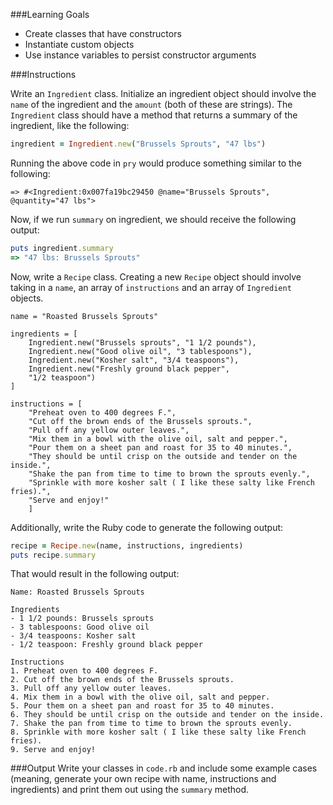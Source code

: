 ###Learning Goals
* Create classes that have constructors
* Instantiate custom objects
* Use instance variables to persist constructor arguments

###Instructions

Write an `Ingredient` class. Initialize an ingredient object should involve the `name` of the ingredient and the `amount` (both of these are strings). The `Ingredient` class should have a method that returns a summary of the ingredient, like the following:

```ruby
ingredient = Ingredient.new("Brussels Sprouts", "47 lbs")
```

Running the above code in `pry` would produce something similar to the following:

```
=> #<Ingredient:0x007fa19bc29450 @name="Brussels Sprouts", @quantity="47 lbs">
```

Now, if we run `summary` on ingredient, we should receive the following output:

```ruby
puts ingredient.summary
=> "47 lbs: Brussels Sprouts"
```

Now, write a `Recipe` class. Creating a new `Recipe` object should involve taking in a `name`, an array of `instructions` and an array of `Ingredient` objects.

```
name = "Roasted Brussels Sprouts"

ingredients = [
    Ingredient.new("Brussels sprouts", "1 1/2 pounds"),
    Ingredient.new("Good olive oil", "3 tablespoons"),
    Ingredient.new("Kosher salt", "3/4 teaspoons"),
    Ingredient.new("Freshly ground black pepper",
    "1/2 teaspoon")
]

instructions = [
    "Preheat oven to 400 degrees F.",
    "Cut off the brown ends of the Brussels sprouts.",
    "Pull off any yellow outer leaves.",
    "Mix them in a bowl with the olive oil, salt and pepper.",
    "Pour them on a sheet pan and roast for 35 to 40 minutes.",
    "They should be until crisp on the outside and tender on the inside.",
    "Shake the pan from time to time to brown the sprouts evenly.",
    "Sprinkle with more kosher salt ( I like these salty like French fries).",
    "Serve and enjoy!"
    ]
```

Additionally, write the Ruby code to generate the following output:

```ruby
recipe = Recipe.new(name, instructions, ingredients)
puts recipe.summary
```

That would result in the following output:

```
Name: Roasted Brussels Sprouts

Ingredients
- 1 1/2 pounds: Brussels sprouts
- 3 tablespoons: Good olive oil
- 3/4 teaspoons: Kosher salt
- 1/2 teaspoon: Freshly ground black pepper

Instructions
1. Preheat oven to 400 degrees F.
2. Cut off the brown ends of the Brussels sprouts.
3. Pull off any yellow outer leaves.
4. Mix them in a bowl with the olive oil, salt and pepper.
5. Pour them on a sheet pan and roast for 35 to 40 minutes.
6. They should be until crisp on the outside and tender on the inside.
7. Shake the pan from time to time to brown the sprouts evenly.
8. Sprinkle with more kosher salt ( I like these salty like French fries).
9. Serve and enjoy!
```

###Output
Write your classes in `code.rb` and include some example cases (meaning, generate your own recipe with name, instructions and ingredients) and print them out using the `summary` method.
